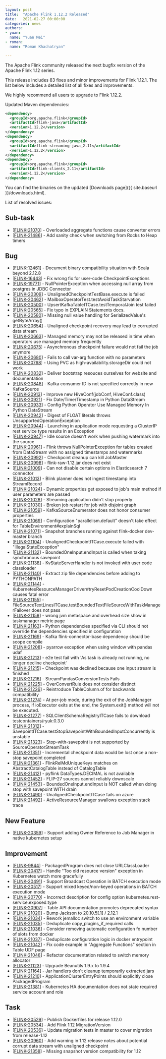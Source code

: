 ```yaml
---
layout: post
title:  "Apache Flink 1.12.2 Released"
date:   2021-02-27 00:00:00
categories: news
authors:
- yuan:
  name: "Yuan Mei"
- roman:
  name: "Roman Khachatryan"

---
```


The Apache Flink community released the next bugfix version of the Apache Flink 1.12 series.

This release includes 83 fixes and minor improvements for Flink 1.12.1. The list below includes a detailed list of all fixes and improvements.

We highly recommend all users to upgrade to Flink 1.12.2.

Updated Maven dependencies:

```xml
<dependency>
  <groupId>org.apache.flink</groupId>
  <artifactId>flink-java</artifactId>
  <version>1.12.2</version>
</dependency>
<dependency>
  <groupId>org.apache.flink</groupId>
  <artifactId>flink-streaming-java_2.11</artifactId>
  <version>1.12.2</version>
</dependency>
<dependency>
  <groupId>org.apache.flink</groupId>
  <artifactId>flink-clients_2.11</artifactId>
  <version>1.12.2</version>
</dependency>
```

You can find the binaries on the updated [Downloads page]({{ site.baseurl }}/downloads.html).

List of resolved issues:

<h2>        Sub-task
</h2>
<ul>
<li>[<a href='https://issues.apache.org/jira/browse/FLINK-21070'>FLINK-21070</a>] -         Overloaded aggregate functions cause converter errors
</li>
<li>[<a href='https://issues.apache.org/jira/browse/FLINK-21486'>FLINK-21486</a>] -         Add sanity check when switching from Rocks to Heap timers
</li>
</ul>

<h2>        Bug
</h2>
<ul>
<li>[<a href='https://issues.apache.org/jira/browse/FLINK-12461'>FLINK-12461</a>] -         Document binary compatibility situation with Scala beyond 2.12.8
</li>
<li>[<a href='https://issues.apache.org/jira/browse/FLINK-16443'>FLINK-16443</a>] -         Fix wrong fix for user-code CheckpointExceptions
</li>
<li>[<a href='https://issues.apache.org/jira/browse/FLINK-19771'>FLINK-19771</a>] -         NullPointerException when accessing null array from postgres in JDBC Connector
</li>
<li>[<a href='https://issues.apache.org/jira/browse/FLINK-20309'>FLINK-20309</a>] -         UnalignedCheckpointTestBase.execute is failed
</li>
<li>[<a href='https://issues.apache.org/jira/browse/FLINK-20462'>FLINK-20462</a>] -         MailboxOperatorTest.testAvoidTaskStarvation
</li>
<li>[<a href='https://issues.apache.org/jira/browse/FLINK-20500'>FLINK-20500</a>] -         UpsertKafkaTableITCase.testTemporalJoin test failed
</li>
<li>[<a href='https://issues.apache.org/jira/browse/FLINK-20565'>FLINK-20565</a>] -         Fix typo in EXPLAIN Statements docs.
</li>
<li>[<a href='https://issues.apache.org/jira/browse/FLINK-20580'>FLINK-20580</a>] -         Missing null value handling for SerializedValue&#39;s getByteArray() 
</li>
<li>[<a href='https://issues.apache.org/jira/browse/FLINK-20654'>FLINK-20654</a>] -         Unaligned checkpoint recovery may lead to corrupted data stream
</li>
<li>[<a href='https://issues.apache.org/jira/browse/FLINK-20663'>FLINK-20663</a>] -         Managed memory may not be released in time when operators use managed memory frequently
</li>
<li>[<a href='https://issues.apache.org/jira/browse/FLINK-20675'>FLINK-20675</a>] -         Asynchronous checkpoint failure would not fail the job anymore
</li>
<li>[<a href='https://issues.apache.org/jira/browse/FLINK-20680'>FLINK-20680</a>] -         Fails to call var-arg function with no parameters
</li>
<li>[<a href='https://issues.apache.org/jira/browse/FLINK-20798'>FLINK-20798</a>] -         Using PVC as high-availability.storageDir could not work
</li>
<li>[<a href='https://issues.apache.org/jira/browse/FLINK-20832'>FLINK-20832</a>] -         Deliver bootstrap resouces ourselves for website and documentation
</li>
<li>[<a href='https://issues.apache.org/jira/browse/FLINK-20848'>FLINK-20848</a>] -         Kafka consumer ID is not specified correctly in new KafkaSource
</li>
<li>[<a href='https://issues.apache.org/jira/browse/FLINK-20913'>FLINK-20913</a>] -         Improve new HiveConf(jobConf, HiveConf.class)
</li>
<li>[<a href='https://issues.apache.org/jira/browse/FLINK-20921'>FLINK-20921</a>] -         Fix Date/Time/Timestamp in Python DataStream
</li>
<li>[<a href='https://issues.apache.org/jira/browse/FLINK-20933'>FLINK-20933</a>] -         Config Python Operator Use Managed Memory In Python DataStream
</li>
<li>[<a href='https://issues.apache.org/jira/browse/FLINK-20942'>FLINK-20942</a>] -         Digest of FLOAT literals throws UnsupportedOperationException
</li>
<li>[<a href='https://issues.apache.org/jira/browse/FLINK-20944'>FLINK-20944</a>] -         Launching in application mode requesting a ClusterIP rest service type results in an Exception
</li>
<li>[<a href='https://issues.apache.org/jira/browse/FLINK-20947'>FLINK-20947</a>] -         Idle source doesn&#39;t work when pushing watermark into the source
</li>
<li>[<a href='https://issues.apache.org/jira/browse/FLINK-20961'>FLINK-20961</a>] -         Flink throws NullPointerException for tables created from DataStream with no assigned timestamps and watermarks
</li>
<li>[<a href='https://issues.apache.org/jira/browse/FLINK-20992'>FLINK-20992</a>] -         Checkpoint cleanup can kill JobMaster
</li>
<li>[<a href='https://issues.apache.org/jira/browse/FLINK-20998'>FLINK-20998</a>] -         flink-raw-1.12.jar does not exist
</li>
<li>[<a href='https://issues.apache.org/jira/browse/FLINK-21009'>FLINK-21009</a>] -         Can not disable certain options in Elasticsearch 7 connector
</li>
<li>[<a href='https://issues.apache.org/jira/browse/FLINK-21013'>FLINK-21013</a>] -         Blink planner does not ingest timestamp into StreamRecord
</li>
<li>[<a href='https://issues.apache.org/jira/browse/FLINK-21024'>FLINK-21024</a>] -         Dynamic properties get exposed to job&#39;s main method if user parameters are passed
</li>
<li>[<a href='https://issues.apache.org/jira/browse/FLINK-21028'>FLINK-21028</a>] -         Streaming application didn&#39;t stop properly 
</li>
<li>[<a href='https://issues.apache.org/jira/browse/FLINK-21030'>FLINK-21030</a>] -         Broken job restart for job with disjoint graph
</li>
<li>[<a href='https://issues.apache.org/jira/browse/FLINK-21059'>FLINK-21059</a>] -         KafkaSourceEnumerator does not honor consumer properties
</li>
<li>[<a href='https://issues.apache.org/jira/browse/FLINK-21069'>FLINK-21069</a>] -         Configuration &quot;parallelism.default&quot; doesn&#39;t take effect for TableEnvironment#explainSql
</li>
<li>[<a href='https://issues.apache.org/jira/browse/FLINK-21071'>FLINK-21071</a>] -         Snapshot branches running against flink-docker dev-master branch
</li>
<li>[<a href='https://issues.apache.org/jira/browse/FLINK-21104'>FLINK-21104</a>] -         UnalignedCheckpointITCase.execute failed with &quot;IllegalStateException&quot;
</li>
<li>[<a href='https://issues.apache.org/jira/browse/FLINK-21132'>FLINK-21132</a>] -         BoundedOneInput.endInput is called when taking synchronous savepoint
</li>
<li>[<a href='https://issues.apache.org/jira/browse/FLINK-21138'>FLINK-21138</a>] -         KvStateServerHandler is not invoked with user code classloader
</li>
<li>[<a href='https://issues.apache.org/jira/browse/FLINK-21140'>FLINK-21140</a>] -         Extract zip file dependencies before adding to PYTHONPATH
</li>
<li>[<a href='https://issues.apache.org/jira/browse/FLINK-21144'>FLINK-21144</a>] -         KubernetesResourceManagerDriver#tryResetPodCreationCoolDown causes fatal error
</li>
<li>[<a href='https://issues.apache.org/jira/browse/FLINK-21155'>FLINK-21155</a>] -         FileSourceTextLinesITCase.testBoundedTextFileSourceWithTaskManagerFailover does not pass
</li>
<li>[<a href='https://issues.apache.org/jira/browse/FLINK-21158'>FLINK-21158</a>] -         wrong jvm metaspace and overhead size show in  taskmanager metric page
</li>
<li>[<a href='https://issues.apache.org/jira/browse/FLINK-21163'>FLINK-21163</a>] -         Python dependencies specified via CLI should not override the dependencies specified in configuration
</li>
<li>[<a href='https://issues.apache.org/jira/browse/FLINK-21169'>FLINK-21169</a>] -         Kafka flink-connector-base dependency should be scope compile
</li>
<li>[<a href='https://issues.apache.org/jira/browse/FLINK-21208'>FLINK-21208</a>] -         pyarrow exception when using window with pandas udaf
</li>
<li>[<a href='https://issues.apache.org/jira/browse/FLINK-21213'>FLINK-21213</a>] -         e2e test fail with &#39;As task is already not running, no longer decline checkpoint&#39;
</li>
<li>[<a href='https://issues.apache.org/jira/browse/FLINK-21215'>FLINK-21215</a>] -         Checkpoint was declined because one input stream is finished
</li>
<li>[<a href='https://issues.apache.org/jira/browse/FLINK-21216'>FLINK-21216</a>] -         StreamPandasConversionTests Fails
</li>
<li>[<a href='https://issues.apache.org/jira/browse/FLINK-21225'>FLINK-21225</a>] -         OverConvertRule does not consider distinct
</li>
<li>[<a href='https://issues.apache.org/jira/browse/FLINK-21226'>FLINK-21226</a>] -         Reintroduce TableColumn.of for backwards compatibility
</li>
<li>[<a href='https://issues.apache.org/jira/browse/FLINK-21274'>FLINK-21274</a>] -         At per-job mode, during the exit of the JobManager process, if ioExecutor exits at the end, the System.exit() method will not be executed.
</li>
<li>[<a href='https://issues.apache.org/jira/browse/FLINK-21277'>FLINK-21277</a>] -         SQLClientSchemaRegistryITCase fails to download testcontainers/ryuk:0.3.0
</li>
<li>[<a href='https://issues.apache.org/jira/browse/FLINK-21312'>FLINK-21312</a>] -         SavepointITCase.testStopSavepointWithBoundedInputConcurrently is unstable
</li>
<li>[<a href='https://issues.apache.org/jira/browse/FLINK-21323'>FLINK-21323</a>] -         Stop-with-savepoint is not supported by SourceOperatorStreamTask
</li>
<li>[<a href='https://issues.apache.org/jira/browse/FLINK-21351'>FLINK-21351</a>] -         Incremental checkpoint data would be lost once a non-stop savepoint completed
</li>
<li>[<a href='https://issues.apache.org/jira/browse/FLINK-21361'>FLINK-21361</a>] -         FlinkRelMdUniqueKeys matches on AbstractCatalogTable instead of CatalogTable
</li>
<li>[<a href='https://issues.apache.org/jira/browse/FLINK-21412'>FLINK-21412</a>] -         pyflink DataTypes.DECIMAL is not available
</li>
<li>[<a href='https://issues.apache.org/jira/browse/FLINK-21452'>FLINK-21452</a>] -         FLIP-27 sources cannot reliably downscale
</li>
<li>[<a href='https://issues.apache.org/jira/browse/FLINK-21453'>FLINK-21453</a>] -         BoundedOneInput.endInput is NOT called when doing stop with savepoint WITH drain
</li>
<li>[<a href='https://issues.apache.org/jira/browse/FLINK-21490'>FLINK-21490</a>] -         UnalignedCheckpointITCase fails on azure
</li>
<li>[<a href='https://issues.apache.org/jira/browse/FLINK-21492'>FLINK-21492</a>] -         ActiveResourceManager swallows exception stack trace
</li>
</ul>

<h2>        New Feature
</h2>
<ul>
<li>[<a href='https://issues.apache.org/jira/browse/FLINK-20359'>FLINK-20359</a>] -         Support adding Owner Reference to Job Manager in native kubernetes setup
</li>
</ul>
    
<h2>        Improvement
</h2>
<ul>
<li>[<a href='https://issues.apache.org/jira/browse/FLINK-9844'>FLINK-9844</a>] -         PackagedProgram does not close URLClassLoader
</li>
<li>[<a href='https://issues.apache.org/jira/browse/FLINK-20417'>FLINK-20417</a>] -         Handle &quot;Too old resource version&quot; exception in Kubernetes watch more gracefully
</li>
<li>[<a href='https://issues.apache.org/jira/browse/FLINK-20491'>FLINK-20491</a>] -         Support Broadcast Operation in BATCH execution mode
</li>
<li>[<a href='https://issues.apache.org/jira/browse/FLINK-20517'>FLINK-20517</a>] -         Support mixed keyed/non-keyed operations in BATCH execution mode
</li>
<li>[<a href='https://issues.apache.org/jira/browse/FLINK-20770'>FLINK-20770</a>] -         Incorrect description for config option kubernetes.rest-service.exposed.type
</li>
<li>[<a href='https://issues.apache.org/jira/browse/FLINK-20907'>FLINK-20907</a>] -         Table API documentation promotes deprecated syntax
</li>
<li>[<a href='https://issues.apache.org/jira/browse/FLINK-21020'>FLINK-21020</a>] -         Bump Jackson to 20.10.5[.1] / 2.12.1
</li>
<li>[<a href='https://issues.apache.org/jira/browse/FLINK-21034'>FLINK-21034</a>] -         Rework jemalloc switch to use an environment variable
</li>
<li>[<a href='https://issues.apache.org/jira/browse/FLINK-21035'>FLINK-21035</a>] -         Deduplicate copy_plugins_if_required calls
</li>
<li>[<a href='https://issues.apache.org/jira/browse/FLINK-21036'>FLINK-21036</a>] -         Consider removing automatic configuration fo number of slots from docker
</li>
<li>[<a href='https://issues.apache.org/jira/browse/FLINK-21037'>FLINK-21037</a>] -         Deduplicate configuration logic in docker entrypoint
</li>
<li>[<a href='https://issues.apache.org/jira/browse/FLINK-21042'>FLINK-21042</a>] -         Fix code example in &quot;Aggregate Functions&quot; section in Table UDF page
</li>
<li>[<a href='https://issues.apache.org/jira/browse/FLINK-21048'>FLINK-21048</a>] -         Refactor documentation related to switch memory allocator 
</li>
<li>[<a href='https://issues.apache.org/jira/browse/FLINK-21123'>FLINK-21123</a>] -         Upgrade Beanutils 1.9.x to 1.9.4
</li>
<li>[<a href='https://issues.apache.org/jira/browse/FLINK-21164'>FLINK-21164</a>] -         Jar handlers don&#39;t cleanup temporarily extracted jars
</li>
<li>[<a href='https://issues.apache.org/jira/browse/FLINK-21210'>FLINK-21210</a>] -         ApplicationClusterEntryPoints should explicitly close PackagedProgram
</li>
<li>[<a href='https://issues.apache.org/jira/browse/FLINK-21381'>FLINK-21381</a>] -         Kubernetes HA documentation does not state required service account and role
</li>
</ul>

<h2>        Task
</h2>
<ul>
<li>[<a href='https://issues.apache.org/jira/browse/FLINK-20529'>FLINK-20529</a>] -         Publish Dockerfiles for release 1.12.0
</li>
<li>[<a href='https://issues.apache.org/jira/browse/FLINK-20534'>FLINK-20534</a>] -         Add Flink 1.12 MigrationVersion
</li>
<li>[<a href='https://issues.apache.org/jira/browse/FLINK-20536'>FLINK-20536</a>] -         Update migration tests in master to cover migration from release-1.12
</li>
<li>[<a href='https://issues.apache.org/jira/browse/FLINK-20960'>FLINK-20960</a>] -         Add warning in 1.12 release notes about potential corrupt data stream with unaligned checkpoint 
</li>
<li>[<a href='https://issues.apache.org/jira/browse/FLINK-21358'>FLINK-21358</a>] -         Missing snapshot version compatibility for 1.12
</li>
</ul>

